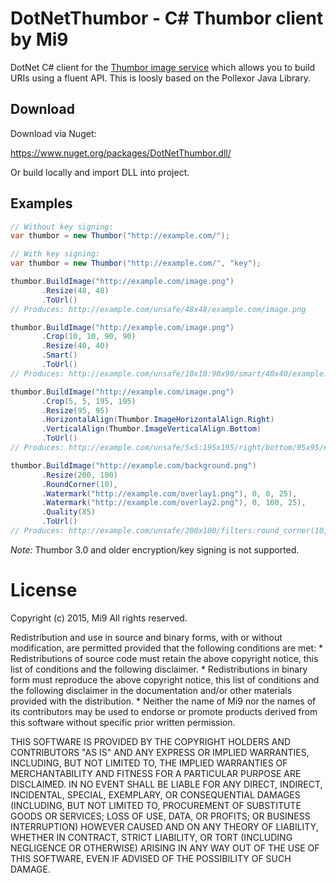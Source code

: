 DotNetThumbor - C# Thumbor client by Mi9
========================================

DotNet C# client for the [Thumbor image service][1] which allows you to build URIs 
using a fluent API. This is loosly based on the Pollexor Java Library.

Download
--------

Download via Nuget:

https://www.nuget.org/packages/DotNetThumbor.dll/

Or build locally and import DLL into project.

Examples
--------

```C#
// Without key signing:
var thumbor = new Thumbor("http://example.com/");

// With key signing:
var thumbor = new Thumbor("http://example.com/", "key");
```

```C#
thumbor.BuildImage("http://example.com/image.png")
       .Resize(48, 48)
       .ToUrl()
// Produces: http://example.com/unsafe/48x48/example.com/image.png

thumbor.BuildImage("http://example.com/image.png")
       .Crop(10, 10, 90, 90)
       .Resize(40, 40)
       .Smart()
       .ToUrl()
// Produces: http://example.com/unsafe/10x10:90x90/smart/40x40/example.com/image.png

thumbor.BuildImage("http://example.com/image.png")
       .Crop(5, 5, 195, 195)
       .Resize(95, 95)
       .HorizontalAlign(Thumbor.ImageHorizontalAlign.Right)
       .VerticalAlign(Thumbor.ImageVerticalAlign.Bottom)
       .ToUrl()
// Produces: http://example.com/unsafe/5x5:195x195/right/bottom/95x95/example.com/image.png

thumbor.BuildImage("http://example.com/background.png")
       .Resize(200, 100)
       .RoundCorner(10),
       .Watermark("http://example.com/overlay1.png"), 0, 0, 25),
       .Watermark("http://example.com/overlay2.png"), 0, 100, 25),
       .Quality(85)
       .ToUrl()
// Produces: http://example.com/unsafe/200x100/filters:round_corner(10,255,255,255):watermark(http://example.com/overlay1.png,0,0,25):watermark(http://example.com/overlay2.png,0,100,25):quality(85)/http://example.com/background.png
```

*Note:* Thumbor 3.0 and older encryption/key signing is not supported.


License
=======

Copyright (c) 2015, Mi9
All rights reserved.

Redistribution and use in source and binary forms, with or without
modification, are permitted provided that the following conditions are met:
    * Redistributions of source code must retain the above copyright
      notice, this list of conditions and the following disclaimer.
    * Redistributions in binary form must reproduce the above copyright
      notice, this list of conditions and the following disclaimer in the
      documentation and/or other materials provided with the distribution.
    * Neither the name of Mi9 nor the
      names of its contributors may be used to endorse or promote products
      derived from this software without specific prior written permission.

THIS SOFTWARE IS PROVIDED BY THE COPYRIGHT HOLDERS AND CONTRIBUTORS "AS IS" AND
ANY EXPRESS OR IMPLIED WARRANTIES, INCLUDING, BUT NOT LIMITED TO, THE IMPLIED
WARRANTIES OF MERCHANTABILITY AND FITNESS FOR A PARTICULAR PURPOSE ARE
DISCLAIMED. IN NO EVENT SHALL <COPYRIGHT HOLDER> BE LIABLE FOR ANY
DIRECT, INDIRECT, INCIDENTAL, SPECIAL, EXEMPLARY, OR CONSEQUENTIAL DAMAGES
(INCLUDING, BUT NOT LIMITED TO, PROCUREMENT OF SUBSTITUTE GOODS OR SERVICES;
LOSS OF USE, DATA, OR PROFITS; OR BUSINESS INTERRUPTION) HOWEVER CAUSED AND
ON ANY THEORY OF LIABILITY, WHETHER IN CONTRACT, STRICT LIABILITY, OR TORT
(INCLUDING NEGLIGENCE OR OTHERWISE) ARISING IN ANY WAY OUT OF THE USE OF THIS
SOFTWARE, EVEN IF ADVISED OF THE POSSIBILITY OF SUCH DAMAGE.


 [1]: https://github.com/globocom/thumbor
 